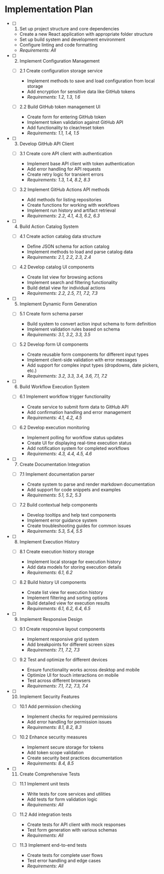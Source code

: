 # Implementation Plan

- [ ] 1. Set up project structure and core dependencies
  - Create a new React application with appropriate folder structure
  - Set up build system and development environment
  - Configure linting and code formatting
  - _Requirements: All_

- [ ] 2. Implement Configuration Management
  - [ ] 2.1 Create configuration storage service
    - Implement methods to save and load configuration from local storage
    - Add encryption for sensitive data like GitHub tokens
    - _Requirements: 1.2, 1.3, 1.6_
  
  - [ ] 2.2 Build GitHub token management UI
    - Create form for entering GitHub token
    - Implement token validation against GitHub API
    - Add functionality to clear/reset token
    - _Requirements: 1.1, 1.4, 1.5_

- [ ] 3. Develop GitHub API Client
  - [ ] 3.1 Create core API client with authentication
    - Implement base API client with token authentication
    - Add error handling for API requests
    - Create retry logic for transient errors
    - _Requirements: 1.3, 1.4, 8.2, 8.3_
  
  - [ ] 3.2 Implement GitHub Actions API methods
    - Add methods for listing repositories
    - Create functions for working with workflows
    - Implement run history and artifact retrieval
    - _Requirements: 2.2, 4.1, 4.3, 6.2, 6.3_

- [ ] 4. Build Action Catalog System
  - [ ] 4.1 Create action catalog data structure
    - Define JSON schema for action catalog
    - Implement methods to load and parse catalog data
    - _Requirements: 2.1, 2.2, 2.3, 2.4_
  
  - [ ] 4.2 Develop catalog UI components
    - Create list view for browsing actions
    - Implement search and filtering functionality
    - Build detail view for individual actions
    - _Requirements: 2.2, 2.5, 7.1, 7.2, 7.3_

- [ ] 5. Implement Dynamic Form Generation
  - [ ] 5.1 Create form schema parser
    - Build system to convert action input schema to form definition
    - Implement validation rules based on schema
    - _Requirements: 3.1, 3.2, 3.3, 3.5_
  
  - [ ] 5.2 Develop form UI components
    - Create reusable form components for different input types
    - Implement client-side validation with error messages
    - Add support for complex input types (dropdowns, date pickers, etc.)
    - _Requirements: 3.2, 3.3, 3.4, 3.6, 7.1, 7.2_

- [ ] 6. Build Workflow Execution System
  - [ ] 6.1 Implement workflow trigger functionality
    - Create service to submit form data to GitHub API
    - Add confirmation handling and error management
    - _Requirements: 4.1, 4.2, 4.5_
  
  - [ ] 6.2 Develop execution monitoring
    - Implement polling for workflow status updates
    - Create UI for displaying real-time execution status
    - Add notification system for completed workflows
    - _Requirements: 4.3, 4.4, 4.5, 4.6_

- [ ] 7. Create Documentation Integration
  - [ ] 7.1 Implement documentation parser
    - Create system to parse and render markdown documentation
    - Add support for code snippets and examples
    - _Requirements: 5.1, 5.2, 5.3_
  
  - [ ] 7.2 Build contextual help components
    - Develop tooltips and help text components
    - Implement error guidance system
    - Create troubleshooting guides for common issues
    - _Requirements: 5.3, 5.4, 5.5_

- [ ] 8. Implement Execution History
  - [ ] 8.1 Create execution history storage
    - Implement local storage for execution history
    - Add data models for storing execution details
    - _Requirements: 6.1, 6.2_
  
  - [ ] 8.2 Build history UI components
    - Create list view for execution history
    - Implement filtering and sorting options
    - Build detailed view for execution results
    - _Requirements: 6.1, 6.2, 6.4, 6.5_

- [ ] 9. Implement Responsive Design
  - [ ] 9.1 Create responsive layout components
    - Implement responsive grid system
    - Add breakpoints for different screen sizes
    - _Requirements: 7.1, 7.2, 7.3_
  
  - [ ] 9.2 Test and optimize for different devices
    - Ensure functionality works across desktop and mobile
    - Optimize UI for touch interactions on mobile
    - Test across different browsers
    - _Requirements: 7.1, 7.2, 7.3, 7.4_

- [ ] 10. Implement Security Features
  - [ ] 10.1 Add permission checking
    - Implement checks for required permissions
    - Add error handling for permission issues
    - _Requirements: 8.1, 8.2, 8.3_
  
  - [ ] 10.2 Enhance security measures
    - Implement secure storage for tokens
    - Add token scope validation
    - Create security best practices documentation
    - _Requirements: 8.4, 8.5_

- [ ] 11. Create Comprehensive Tests
  - [ ] 11.1 Implement unit tests
    - Write tests for core services and utilities
    - Add tests for form validation logic
    - _Requirements: All_
  
  - [ ] 11.2 Add integration tests
    - Create tests for API client with mock responses
    - Test form generation with various schemas
    - _Requirements: All_
  
  - [ ] 11.3 Implement end-to-end tests
    - Create tests for complete user flows
    - Test error handling and edge cases
    - _Requirements: All_